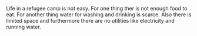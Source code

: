 Life in a refugee camp is not easy.
For one thing ther is not enough food to eat. For another thing water for
washing and drinking is scarce. Also there is limited space and furthermore
there are no utilities like electricity and running water.
